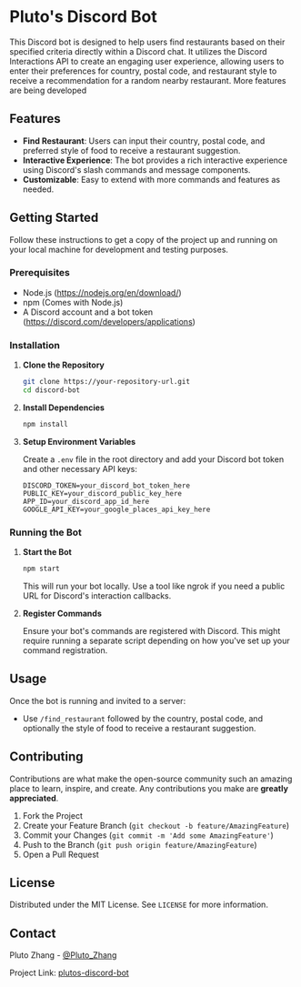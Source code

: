 # Pluto's Discord Bot

This Discord bot is designed to help users find restaurants based on their specified criteria directly within a Discord chat. It utilizes the Discord Interactions API to create an engaging user experience, allowing users to enter their preferences for country, postal code, and restaurant style to receive a recommendation for a random nearby restaurant.
More features are being developed

## Features

- **Find Restaurant**: Users can input their country, postal code, and preferred style of food to receive a restaurant suggestion.
- **Interactive Experience**: The bot provides a rich interactive experience using Discord's slash commands and message components.
- **Customizable**: Easy to extend with more commands and features as needed.

## Getting Started

Follow these instructions to get a copy of the project up and running on your local machine for development and testing purposes.

### Prerequisites

- Node.js (https://nodejs.org/en/download/)
- npm (Comes with Node.js)
- A Discord account and a bot token (https://discord.com/developers/applications)

### Installation

1. **Clone the Repository**

    ```bash
    git clone https://your-repository-url.git
    cd discord-bot
    ```

2. **Install Dependencies**

    ```bash
    npm install
    ```

3. **Setup Environment Variables**

   Create a `.env` file in the root directory and add your Discord bot token and other necessary API keys:

    ```env
    DISCORD_TOKEN=your_discord_bot_token_here
    PUBLIC_KEY=your_discord_public_key_here
    APP_ID=your_discord_app_id_here
    GOOGLE_API_KEY=your_google_places_api_key_here
    ```

### Running the Bot

1. **Start the Bot**

    ```bash
    npm start
    ```

   This will run your bot locally. Use a tool like ngrok if you need a public URL for Discord's interaction callbacks.

2. **Register Commands**

   Ensure your bot's commands are registered with Discord. This might require running a separate script depending on how you've set up your command registration.

## Usage

Once the bot is running and invited to a server:

- Use `/find_restaurant` followed by the country, postal code, and optionally the style of food to receive a restaurant suggestion.

## Contributing

Contributions are what make the open-source community such an amazing place to learn, inspire, and create. Any contributions you make are **greatly appreciated**.

1. Fork the Project
2. Create your Feature Branch (`git checkout -b feature/AmazingFeature`)
3. Commit your Changes (`git commit -m 'Add some AmazingFeature'`)
4. Push to the Branch (`git push origin feature/AmazingFeature`)
5. Open a Pull Request

## License

Distributed under the MIT License. See `LICENSE` for more information.

## Contact

Pluto Zhang - [@Pluto_Zhang](https://twitter.com/Pluto_Zhang)

Project Link: [plutos-discord-bot](https://github.com/plutozhang99/plutos-discord-bot)
